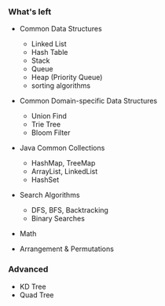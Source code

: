 ### What's left

- Common Data Structures
  - Linked List
  - Hash Table
  - Stack
  - Queue
  - Heap (Priority Queue)
  - sorting algorithms
- Common Domain-specific Data Structures
  - Union Find
  - Trie Tree
  - Bloom Filter

- Java Common Collections
  - HashMap, TreeMap
  - ArrayList, LinkedList
  - HashSet

- Search Algorithms
  - DFS, BFS, Backtracking
  - Binary Searches

- Math
 - Arrangement & Permutations

### Advanced

- KD Tree
- Quad Tree
